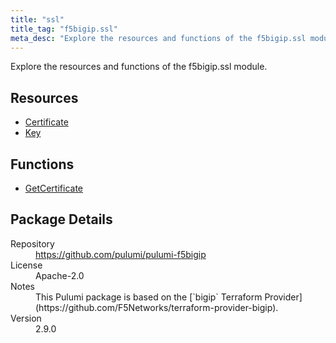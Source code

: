 ```yaml
---
title: "ssl"
title_tag: "f5bigip.ssl"
meta_desc: "Explore the resources and functions of the f5bigip.ssl module."
---
```


<!-- WARNING: this file was generated by Pulumi Docs Generator. -->
<!-- Do not edit by hand unless you're certain you know what you are doing! -->

Explore the resources and functions of the f5bigip.ssl module.

<h2 id="resources">Resources</h2>
<ul class="api">
    <li><a href="certificate" title="Certificate"><span class="symbol resource"></span>Certificate</a></li>
    <li><a href="key" title="Key"><span class="symbol resource"></span>Key</a></li>
</ul>

<h2 id="functions">Functions</h2>
<ul class="api">
    <li><a href="getcertificate" title="GetCertificate"><span class="symbol function"></span>GetCertificate</a></li>
</ul>

<h2 id="package-details">Package Details</h2>
<dl class="package-details">
	<dt>Repository</dt>
	<dd><a href="https://github.com/pulumi/pulumi-f5bigip">https://github.com/pulumi/pulumi-f5bigip</a></dd>
	<dt>License</dt>
	<dd>Apache-2.0</dd>
	<dt>Notes</dt>
	<dd>This Pulumi package is based on the [`bigip` Terraform Provider](https://github.com/F5Networks/terraform-provider-bigip).</dd>
	<dt>Version</dt>
	<dd>2.9.0</dd>
</dl>

